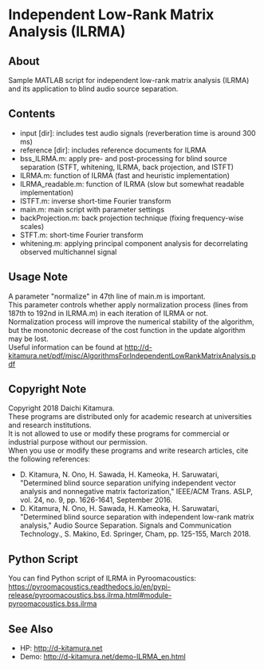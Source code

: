 # Independent Low-Rank Matrix Analysis (ILRMA)

## About
Sample MATLAB script for independent low-rank matrix analysis (ILRMA) and its application to blind audio source separation.

## Contents
- input [dir]:		includes test audio signals (reverberation time is around 300 ms)
- reference [dir]:	includes reference documents for ILRMA
- bss_ILRMA.m:		apply pre- and post-processing for blind source separation (STFT, whitening, ILRMA, back projection, and ISTFT)
- ILRMA.m:			function of ILRMA (fast and heuristic implementation)
- ILRMA_readable.m:	function of ILRMA (slow but somewhat readable implementation)
- ISTFT.m:			inverse short-time Fourier transform
- main.m:			main script with parameter settings
- backProjection.m:	back projection technique (fixing frequency-wise scales)
- STFT.m:			short-time Fourier transform
- whitening.m:		applying principal component analysis for decorrelating observed multichannel signal

## Usage Note
A parameter "normalize" in 47th line of main.m is important.  
This parameter controls whether apply normalization process (lines from 187th to 192nd in ILRMA.m) in each iteration of ILRMA or not.  
Normalization process will improve the numerical stability of the algorithm, but the monotonic decrease of the cost function in the update algorithm may be lost.  
Useful information can be found at http://d-kitamura.net/pdf/misc/AlgorithmsForIndependentLowRankMatrixAnalysis.pdf

## Copyright Note
Copyright 2018 Daichi Kitamura.  
These programs are distributed only for academic research at universities and research institutions.  
It is not allowed to use or modify these programs for commercial or industrial purpose without our permission.  
When you use or modify these programs and write research articles, cite the following references: 
* D. Kitamura, N. Ono, H. Sawada, H. Kameoka, H. Saruwatari, "Determined blind source separation unifying independent vector analysis and nonnegative matrix factorization," IEEE/ACM Trans. ASLP, vol. 24, no. 9, pp. 1626-1641, September 2016.
* D. Kitamura, N. Ono, H. Sawada, H. Kameoka, H. Saruwatari, "Determined blind source separation with independent low-rank matrix analysis," Audio Source Separation. Signals and Communication Technology., S. Makino, Ed. Springer, Cham, pp. 125-155, March 2018.

## Python Script
You can find Python script of ILRMA in Pyroomacoustics: https://pyroomacoustics.readthedocs.io/en/pypi-release/pyroomacoustics.bss.ilrma.html#module-pyroomacoustics.bss.ilrma

## See Also
* HP: http://d-kitamura.net
* Demo: http://d-kitamura.net/demo-ILRMA_en.html